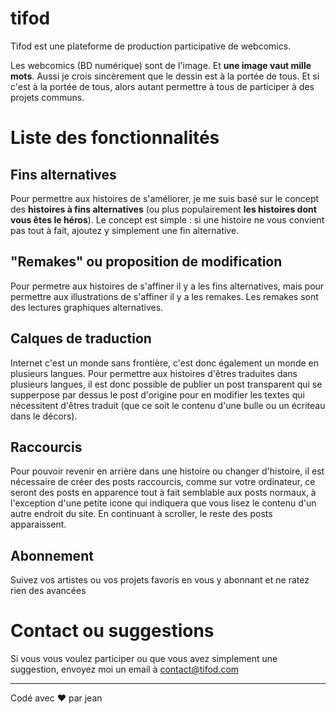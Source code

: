 # tifod
Tifod est une plateforme de production participative de webcomics.

Les webcomics (BD numérique) sont de l'image. Et **une image vaut mille mots**. Aussi je crois sincèrement que le dessin est à la portée de tous. Et si c'est à la portée de tous, alors autant permettre à tous de participer à des projets communs.

# Liste des fonctionnalités
## Fins alternatives
Pour permettre aux histoires de s'améliorer, je me suis basé sur le concept des **histoires à fins alternatives** (ou plus populairement **les histoires dont vous êtes le héros**).
Le concept est simple : si une histoire ne vous convient pas tout à fait, ajoutez y simplement une fin alternative.
 
## "Remakes" ou proposition de modification
Pour permetre aux histoires de s'affiner il y a les fins alternatives, mais pour permettre aux illustrations de s'affiner il y a les remakes. Les remakes sont des lectures graphiques alternatives.

## Calques de traduction
Internet c'est un monde sans frontière, c'est donc également un monde en plusieurs langues. Pour permettre aux histoires d'êtres traduites dans plusieurs langues, il est donc possible de publier un post transparent qui se supperpose par dessus le post d'origine pour en modifier les textes qui nécessitent d'êtres traduit (que ce soit le contenu d'une bulle ou un écriteau dans le décors).

## Raccourcis
Pour pouvoir revenir en arrière dans une histoire ou changer d'histoire, il est nécessaire de créer des posts raccourcis, comme sur votre ordinateur, ce seront des posts en apparence tout à fait semblable aux posts normaux, à l'exception d'une petite icone qui indiquera que vous lisez le contenu d'un autre endroit du site. En continuant à scroller, le reste des posts apparaissent.

## Abonnement
Suivez vos artistes ou vos projets favoris en vous y abonnant et ne ratez rien des avancées

# Contact ou suggestions
Si vous vous voulez participer ou que vous avez simplement une suggestion, envoyez moi un email à contact@tifod.com

---

Codé avec :heart: par jean
